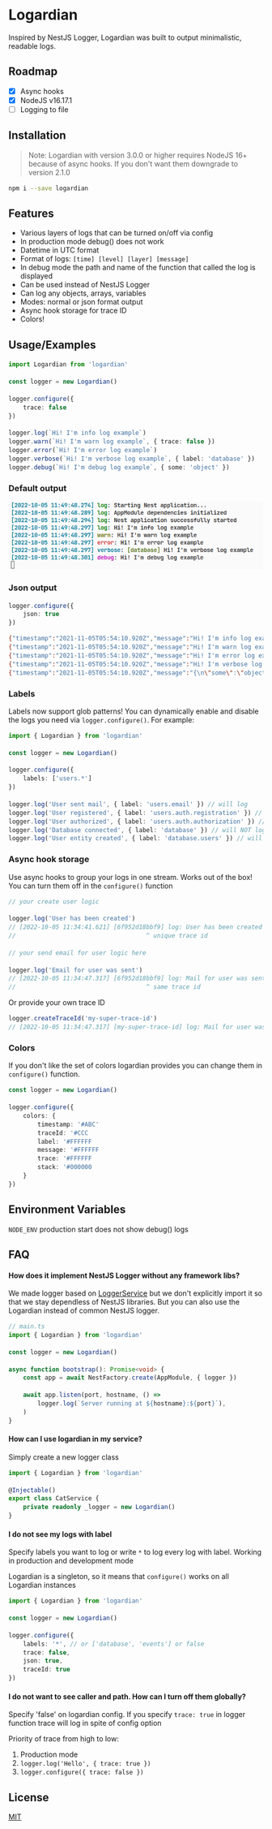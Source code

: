 # Logardian

Inspired by NestJS Logger, Logardian was built to output minimalistic, readable logs.

## Roadmap

- [x] Async hooks
- [x] NodeJS v16.17.1
- [ ] Logging to file

## Installation

> Note: Logardian with version 3.0.0 or higher requires NodeJS 16+ because of async hooks. If you don't want them downgrade to version 2.1.0

```bash
npm i --save logardian
```
    
## Features

- Various layers of logs that can be turned on/off via config
- In production mode debug() does not work
- Datetime in UTC format
- Format of logs: `[time] [level] [layer] [message]`
- In debug mode the path and name of the function that called the log is displayed
- Can be used instead of NestJS Logger
- Can log any objects, arrays, variables
- Modes: normal or json format output
- Async hook storage for trace ID
- Colors!

  
## Usage/Examples

```ts
import Logardian from 'logardian'

const logger = new Logardian()

logger.configure({
    trace: false
})

logger.log(`Hi! I'm info log example`)
logger.warn(`Hi! I'm warn log example`, { trace: false })
logger.error(`Hi! I'm error log example`)
logger.verbose(`Hi! I'm verbose log example`, { label: 'database' })
logger.debug(`Hi! I'm debug log example`, { some: 'object' })
```

### Default output

![](./images/logs.png)


### Json output

```ts
logger.configure({
    json: true
})
```

```bash
{"timestamp":"2021-11-05T05:54:10.920Z","message":"Hi! I'm info log example","level":"log"}
{"timestamp":"2021-11-05T05:54:10.920Z","message":"Hi! I'm warn log example","level":"warn"}
{"timestamp":"2021-11-05T05:54:10.920Z","message":"Hi! I'm error log example","level":"error"}
{"timestamp":"2021-11-05T05:54:10.920Z","message":"Hi! I'm verbose log example","level":"verbose","label":"database"}
{"timestamp":"2021-11-05T05:54:10.920Z","message":"{\n\"some\":\"object\"\n}","level":"debug"}
```

### Labels

Labels now support glob patterns! You can dynamically enable and disable the logs you need via `logger.configure()`. For example:

```ts
import { Logardian } from 'logardian'

const logger = new Logardian()

logger.configure({
    labels: ['users.*']
})

logger.log('User sent mail', { label: 'users.email' }) // will log
logger.log('User registered', { label: 'users.auth.registration' }) // will log
logger.log('User authorized', { label: 'users.auth.authorization' }) // will log
logger.log('Database connected', { label: 'database' }) // will NOT log
logger.log('User entity created', { label: 'database.users' }) // will NOT log
```

### Async hook storage

Use async hooks to group your logs in one stream. Works out of the box! You can turn them off in the `configure()` function

```ts
// your create user logic

logger.log('User has been created')
// [2022-10-05 11:34:41.621] [6f952d18bbf9] log: User has been created
//                                    ^ unique trace id

// your send email for user logic here

logger.log('Email for user was sent')
// [2022-10-05 11:34:47.317] [6f952d18bbf9] log: Mail for user was sent
//                                    ^ same trace id
```

Or provide your own trace ID

```ts
logger.createTraceId('my-super-trace-id')
// [2022-10-05 11:34:47.317] [my-super-trace-id] log: Mail for user was sent
```

### Colors

If you don't like the set of colors logardian provides you can change them in `configure()` function.

```ts
const logger = new Logardian()

logger.configure({
    colors: {
        timestamp: '#ABC'
        traceId: '#CCC
        label: '#FFFFFF
        message: '#FFFFFF
        trace: '#FFFFFF
        stack: '#000000
    }
})
```

## Environment Variables

`NODE_ENV` production start does not show debug() logs

## FAQ

#### How does it implement NestJS Logger without any framework libs?

We made logger based on [LoggerService](https://github.com/nestjs/nest/blob/master/packages/common/services/logger.service.ts) but we don't explicitly import it so that we stay dependless of NestJS libraries. But you can also use the Logardian instead of common NestJS logger.

```ts
// main.ts
import { Logardian } from 'logardian'

const logger = new Logardian()

async function bootstrap(): Promise<void> {
    const app = await NestFactory.create(AppModule, { logger })

    await app.listen(port, hostname, () =>
        logger.log(`Server running at ${hostname}:${port}`),
    )
}
```

#### How can I use logardian in my service?

Simply create a new logger class

```ts
import { Logardian } from 'logardian'

@Injectable()
export class CatService {
    private readonly _logger = new Logardian()
}
```

#### I do not see my logs with label

Specify labels you want to log or write `*` to log every log with label. 
Working in production and development mode

Logardian is a singleton, so it means that `configure()` works on all Logardian instances

```ts
import { Logardian } from 'logardian'

const logger = new Logardian()

logger.configure({
    labels: '*', // or ['database', 'events'] or false
    trace: false,
    json: true,
    traceId: true
})
```

#### I do not want to see caller and path. How can I turn off them globally?

Specify 'false' on logardian config. If you specify `trace: true` in logger function trace will log in spite of config option

Priority of trace from high to low:

1. Production mode
2. `logger.log('Hello', { trace: true })`
3. `logger.configure({ trace: false })`



## License


[MIT](https://github.com/i-link-pro-team/logardian/blob/main/LICENSE)

  